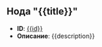 [//]: # (**Перейти** )

[//]: # (| [Связи исходящие &#40;{{count_links_from}}&#41;]&#40;/entities/links/OutgoingLinksFilteredBy_SystemID?id={{id}}&#41; )

[//]: # (| [Связи входящие &#40;{{count_links_to}}&#41;]&#40;/entities/links/IncomingLinksFilteredBy_SystemID?id={{id}}&#41; )

[//]: # (| [Объекты приложения/сервиса &#40;{{count_app_data_obj}}&#41;]&#40;/entities/ApplicationDataObjects/filteredBy_SystemID?SystemID={{id}}&#41; |)

## Нода "{{title}}"
- **ID**: [{{id}}]({{id_link}})
- **Описание**: {{description}}

[//]: # (- **Статус:** {{state}})

[//]: # (- **Дата актуализации:** {{state_update_date}})

[//]: # ()
[//]: # (### Основные характеристики:)

[//]: # (- **Функциональная область:** {{area}})

[//]: # (- **Платформа:** {{development_platform}})

[//]: # (- **Разработчик:** {{provider}}, {{provider_type}})

[//]: # ()
[//]: # (### Базовое решение:)

[//]: # (- **Базовое решение:** {{basic_solution}})

[//]: # (- **Официальный сайт:** {{basic_solution_link}})

[//]: # (- **Статус развития:** {{basic_solution_state}})

[//]: # ()
[//]: # (#### Ключевые сотрудники, контакты)

[//]: # ()
[//]: # (![Документация]&#40;@document/Application.doc.KeyContacts?component={{id}}&#41;)

[//]: # ()
[//]: # (#### Технологии)

[//]: # (![Технологии]&#40;@document/Application.doc.ApplicationTechnologies?component={{id}}&#41;)

[//]: # (#### Документация)

[//]: # ()
[//]: # (![Документация]&#40;@document/Application.doc.ApplicationDocs?component={{id}}&#41;)